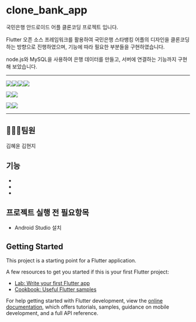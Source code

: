 # clone_bank_app

국민은행 안드로이드 어플 클론코딩 프로젝트 입니다.

Flutter 오픈 소스 프레임워크를 활용하여 국민은행 스타뱅킹 어플의 디자인을 클론코딩 하는 방향으로 진행하였으며,
기능에 따라 필요한 부분들을 구현하였습니다.

node.js와 MySQL을 사용하여 은행 데이터를 만들고, 서버에 연결하는 기능까지 구현해 보았습니다.

---


<img src="https://img.shields.io/badge/html5-E34F26?style=for-the-badge&logo=html5&logoColor=white"><img src="https://img.shields.io/badge/javascript-F7DF1E?style=for-the-badge&logo=html5&logoColor=white"><img src="https://img.shields.io/badge/css3-1572B6?style=for-the-badge&logo=html5&logoColor=white"><img src="https://img.shields.io/badge/nodedotjs-339933?style=for-the-badge&logo=html5&logoColor=white">

<img src="https://img.shields.io/badge/python-3776AB?style=for-the-badge&logo=html5&logoColor=white"><img src="https://img.shields.io/badge/selenium-43B02A?style=for-the-badge&logo=html5&logoColor=white">

<img src="https://img.shields.io/badge/mysql-4479A1?style=for-the-badge&logo=html5&logoColor=white"><img src="https://img.shields.io/badge/express-000000?style=for-the-badge&logo=html5&logoColor=white">

---

## 🧑‍🤝‍🧑팀원

김혜윤
김현지

## 기능 
- 
-
-

## 프로젝트 실행 전 필요항목 
- Android Studio 설치 

## Getting Started

This project is a starting point for a Flutter application.

A few resources to get you started if this is your first Flutter project:

- [Lab: Write your first Flutter app](https://docs.flutter.dev/get-started/codelab)
- [Cookbook: Useful Flutter samples](https://docs.flutter.dev/cookbook)

For help getting started with Flutter development, view the
[online documentation](https://docs.flutter.dev/), which offers tutorials,
samples, guidance on mobile development, and a full API reference.
